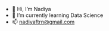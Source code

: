 - 👋 Hi, I’m Nadiya
- 🌱 I’m currently learning Data Science
- 📫 nadiyaftrn@gmail.com

<!---
fnadiya/fnadiya is a ✨ special ✨ repository because its `README.md` (this file) appears on your GitHub profile.
You can click the Preview link to take a look at your changes.
--->
